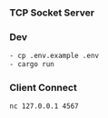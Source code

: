 ### TCP Socket Server

### Dev
```bash
- cp .env.example .env
- cargo run
```
### Client Connect
```bash
nc 127.0.0.1 4567
```
